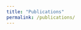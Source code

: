 ```yaml
---
title: "Publications"
permalink: /publications/
---
```



<script src="https://bibbase.org/show?bib=github.com/2aef3513-cf67-4ce0-8d7e-8e9774a62bb0&jsonp=1"></script>
